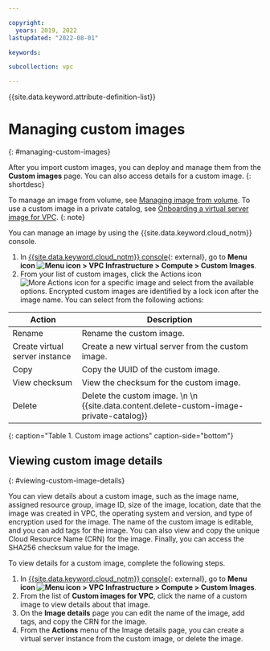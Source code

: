 ```yaml
---

copyright:
  years: 2019, 2022
lastupdated: "2022-08-01"

keywords: 

subcollection: vpc

---
```


{{site.data.keyword.attribute-definition-list}}

# Managing custom images 
{: #managing-custom-images}

After you import custom images, you can deploy and manage them from the **Custom images** page. You can also access details for a custom image.
{: shortdesc}

To manage an image from volume, see [Managing image from volume](/docs/vpc?topic=vpc-image-from-volume-vpc-manage&interface=ui). To use a custom image in a private catalog, see [Onboarding a virtual server image for VPC](/docs/account?topic=account-catalog-vsivpc-tutorial&interface=ui).
{: note}

You can manage an image by using the {{site.data.keyword.cloud_notm}} console.

1. In [{{site.data.keyword.cloud_notm}} console](https://console.cloud.ibm.com/vpc-ext){: external}, 
go to **Menu icon ![Menu icon](../icons/icon_hamburger.svg) > VPC Infrastructure > Compute > Custom Images**.
2. From your list of custom images, click the Actions icon ![More Actions icon](../icons/action-menu-icon.svg) for a specific image and select from the available options. Encrypted custom images are identified by a lock icon after the image name. You can select from the following actions:

| Action | Description |
|--------|-------------|
| Rename | Rename the custom image. |
| Create virtual server instance | Create a new virtual server from the custom image. |
| Copy | Copy the UUID of the custom image. |
| View checksum | View the checksum for the custom image. |
| Delete | Delete the custom image. \n \n {{site.data.content.delete-custom-image-private-catalog}} |
{: caption="Table 1. Custom image actions" caption-side="bottom"}

## Viewing custom image details 
{: #viewing-custom-image-details}

You can view details about a custom image, such as the image name, assigned resource group, image ID, size of the image, location, date that the image was created in VPC, the operating system and version, and type of encryption used for the image. The name of the custom image is editable, and you can add tags for the image. You can also view and copy the unique Cloud Resource Name (CRN) for the image. Finally, you can access the SHA256 checksum value for the image. 

To view details for a custom image, complete the following steps.

1. In [{{site.data.keyword.cloud_notm}} console](https://console.cloud.ibm.com/vpc-ext){: external}, 
go to **Menu icon ![Menu icon](../icons/icon_hamburger.svg) > VPC Infrastructure > Compute > Custom Images**.
2. From the list of **Custom images for VPC**, click the name of a custom image to view details about that image. 
3. On the **Image details** page you can edit the name of the image, add tags, and copy the CRN for the image. 
4. From the **Actions** menu of the Image details page, you can create a virtual server instance from the custom image, or delete the image. 
